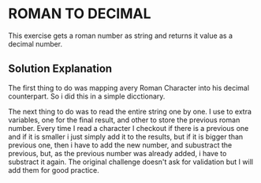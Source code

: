 # ROMAN TO DECIMAL

This exercise gets a roman number as string and returns it value as a decimal number.

## Solution Explanation

The first thing to do was mapping avery Roman Character into his decimal counterpart. So i did this in a simple dicctionary.

The next thing to do was to read the entire string one by one. I use to extra variables, one for the final result, and other to store the previous roman number. Every time I read a character I checkout if there is a previous one and if it is smaller i just simply add it to the results, but if it is bigger than previous one, then i have to add the new number, and subustract the previous, but, as the previous number was already added, i have to substract it again.
The original challenge doesn't ask for validation but I will add them for good practice.